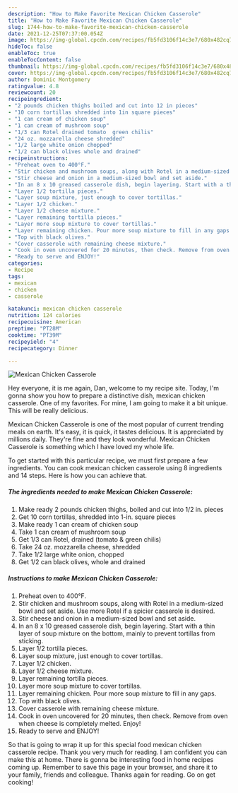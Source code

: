 ```yaml
---
description: "How to Make Favorite Mexican Chicken Casserole"
title: "How to Make Favorite Mexican Chicken Casserole"
slug: 1744-how-to-make-favorite-mexican-chicken-casserole
date: 2021-12-25T07:37:00.054Z
image: https://img-global.cpcdn.com/recipes/fb5fd3106f14c3e7/680x482cq70/mexican-chicken-casserole-recipe-main-photo.jpg
hideToc: false
enableToc: true
enableTocContent: false
thumbnail: https://img-global.cpcdn.com/recipes/fb5fd3106f14c3e7/680x482cq70/mexican-chicken-casserole-recipe-main-photo.jpg
cover: https://img-global.cpcdn.com/recipes/fb5fd3106f14c3e7/680x482cq70/mexican-chicken-casserole-recipe-main-photo.jpg
author: Dominic Montgomery
ratingvalue: 4.8
reviewcount: 20
recipeingredient:
- "2 pounds chicken thighs boiled and cut into 12 in pieces"
- "10 corn tortillas shredded into 1in square pieces"
- "1 can cream of chicken soup"
- "1 can cream of mushroom soup"
- "1/3 can Rotel drained tomato  green chilis"
- "24 oz. mozzarella cheese shredded"
- "1/2 large white onion chopped"
- "1/2 can black olives whole and drained"
recipeinstructions:
- "Preheat oven to 400°F."
- "Stir chicken and mushroom soups, along with Rotel in a medium-sized bowl and set aside. Use more Rotel if a spicier casserole is desired."
- "Stir cheese and onion in a medium-sized bowl and set aside."
- "In an 8 x 10 greased casserole dish, begin layering. Start with a thin layer of soup mixture on the bottom, mainly to prevent tortillas from sticking."
- "Layer 1/2 tortilla pieces."
- "Layer soup mixture, just enough to cover tortillas."
- "Layer 1/2 chicken."
- "Layer 1/2 cheese mixture."
- "Layer remaining tortilla pieces."
- "Layer more soup mixture to cover tortillas."
- "Layer remaining chicken. Pour more soup mixture to fill in any gaps."
- "Top with black olives."
- "Cover casserole with remaining cheese mixture."
- "Cook in oven uncovered for 20 minutes, then check. Remove from oven when cheese is completely melted. Enjoy!"
- "Ready to serve and ENJOY!"
categories:
- Recipe
tags:
- mexican
- chicken
- casserole

katakunci: mexican chicken casserole 
nutrition: 124 calories
recipecuisine: American
preptime: "PT28M"
cooktime: "PT39M"
recipeyield: "4"
recipecategory: Dinner

---
```



![Mexican Chicken Casserole](https://img-global.cpcdn.com/recipes/fb5fd3106f14c3e7/680x482cq70/mexican-chicken-casserole-recipe-main-photo.jpg)

Hey everyone, it is me again, Dan, welcome to my recipe site. Today, I'm gonna show you how to prepare a distinctive dish, mexican chicken casserole. One of my favorites. For mine, I am going to make it a bit unique. This will be really delicious.



Mexican Chicken Casserole is one of the most popular of current trending meals on earth. It's easy, it is quick, it tastes delicious. It is appreciated by millions daily. They're fine and they look wonderful. Mexican Chicken Casserole is something which I have loved my whole life.


To get started with this particular recipe, we must first prepare a few ingredients. You can cook mexican chicken casserole using 8 ingredients and 14 steps. Here is how you can achieve that.

<!--inarticleads1-->

##### The ingredients needed to make Mexican Chicken Casserole:

1. Make ready 2 pounds chicken thighs, boiled and cut into 1/2 in. pieces
1. Get 10 corn tortillas, shredded into 1-in. square pieces
1. Make ready 1 can cream of chicken soup
1. Take 1 can cream of mushroom soup
1. Get 1/3 can Rotel, drained (tomato &amp; green chilis)
1. Take 24 oz. mozzarella cheese, shredded
1. Take 1/2 large white onion, chopped
1. Get 1/2 can black olives, whole and drained




<!--inarticleads2-->

##### Instructions to make Mexican Chicken Casserole:

1. Preheat oven to 400°F.
1. Stir chicken and mushroom soups, along with Rotel in a medium-sized bowl and set aside. Use more Rotel if a spicier casserole is desired.
1. Stir cheese and onion in a medium-sized bowl and set aside.
1. In an 8 x 10 greased casserole dish, begin layering. Start with a thin layer of soup mixture on the bottom, mainly to prevent tortillas from sticking.
1. Layer 1/2 tortilla pieces.
1. Layer soup mixture, just enough to cover tortillas.
1. Layer 1/2 chicken.
1. Layer 1/2 cheese mixture.
1. Layer remaining tortilla pieces.
1. Layer more soup mixture to cover tortillas.
1. Layer remaining chicken. Pour more soup mixture to fill in any gaps.
1. Top with black olives.
1. Cover casserole with remaining cheese mixture.
1. Cook in oven uncovered for 20 minutes, then check. Remove from oven when cheese is completely melted. Enjoy!
1. Ready to serve and ENJOY!



So that is going to wrap it up for this special food mexican chicken casserole recipe. Thank you very much for reading. I am confident you can make this at home. There is gonna be interesting food in home recipes coming up. Remember to save this page in your browser, and share it to your family, friends and colleague. Thanks again for reading. Go on get cooking!
